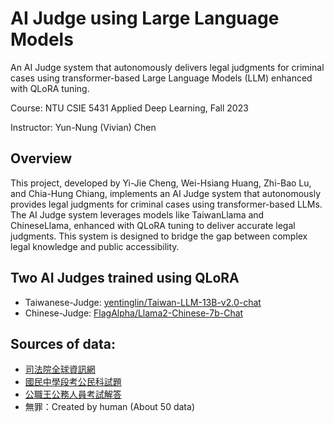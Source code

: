 # AI Judge using Large Language Models

An AI Judge system that autonomously delivers legal judgments for criminal cases using transformer-based Large Language Models (LLM) enhanced with QLoRA tuning.

Course: NTU CSIE 5431 Applied Deep Learning, Fall 2023

Instructor: Yun-Nung (Vivian) Chen

## Overview
This project, developed by Yi-Jie Cheng, Wei-Hsiang Huang, Zhi-Bao Lu, and Chia-Hung Chiang, implements an AI Judge system that autonomously provides legal judgments for criminal cases using transformer-based LLMs. The AI Judge system leverages models like TaiwanLlama and ChineseLlama, enhanced with QLoRA tuning to deliver accurate legal judgments. This system is designed to bridge the gap between complex legal knowledge and public accessibility.


## Two AI Judges trained using QLoRA
- Taiwanese-Judge: [yentinglin/Taiwan-LLM-13B-v2.0-chat](https://huggingface.co/yentinglin/Taiwan-LLM-13B-v2.0-chat)
- Chinese-Judge: [FlagAlpha/Llama2-Chinese-7b-Chat](https://huggingface.co/FlagAlpha/Llama2-Chinese-7b-Chat)


## Sources of data:
- [司法院全球資訊網](https://www.judicial.gov.tw/tw/np-117-1.html)
- [國民中學段考公民科試題](https://www.google.com/url?sa=t&rct=j&q=&esrc=s&source=web&cd=&ved=2ahUKEwjHgM\_5qZmDAxVwjK8BHQvsB-gQFnoECA8QAQ&url=https%3A%2F%2Fwww.grjh.ntpc.edu.tw%2Fapp%2Findex.php%3FAction%3Ddownloadfile%26file%3DWVhSMFlXTm9Mek15TDNCMFlWOHlPVGt6WHpreU16TTVNalZmTlRVNU1qY3VaRzlq%26fname%3DWW54RPOKNPSSTXKK44VWROWTWWNK14KK203435NKIH25ML3134TSA0POFGOOFGGHUS54WWMPA40441JGYWJGA0YSECRKNO3501YTXWB5ROA434SWECOKXSXXYWXW4521JCLKSXIGXSJC24WSUS30A110&usg=AOvVaw3pa0gilcNiTjrqHMA6HzSW&opi=89978449)
- [公職王公務人員考試解答](https://www.public.com.tw/exampoint/2022-judicial)
- 無罪：Created by human (About 50 data)

